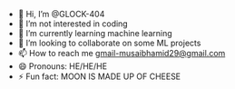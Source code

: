 - 👋 Hi, I’m @GLOCK-404
- 👀 I’m not interested in coding 
- 🌱 I’m currently learning machine learning
- 💞️ I’m looking to collaborate on some ML projects
- 📫 How to reach me gmail-musaibhamid29@gmail.com
- 😄 Pronouns: HE/HE/HE
- ⚡ Fun fact: MOON IS MADE UP OF CHEESE

<!---
GLOCK-404/GLOCK-404 is a ✨ special ✨ repository because its `README.md` (this file) appears on your GitHub profile.
You can click the Preview link to take a look at your changes.
--->
